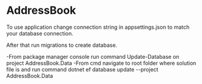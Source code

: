 # AddressBook

To use application change connection string in appsettings.json to match your database connection.

After that run migrations to create database. 

  -From package manager console run command Update-Database on project AddressBook.Data
  -From cmd navigate to root folder where solution file is and run command 
  dotnet ef database update --project AddressBook.Data
   
